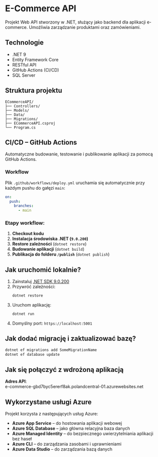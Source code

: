 # E-Commerce API

Projekt Web API stworzony w .NET, służący jako backend dla aplikacji e-commerce. Umożliwia zarządzanie produktami oraz zamówieniami.

##  Technologie

- .NET 9
- Entity Framework Core
- RESTful API
- GitHub Actions (CI/CD)
- SQL Server


## Struktura projektu

```
ECommerceAPI/
├── Controllers/
├── Models/
├── Data/
├── Migrations/
├── ECommerceAPI.csproj
└── Program.cs
```

##  CI/CD – GitHub Actions

Automatyczne budowanie, testowanie i publikowanie aplikacji za pomocą GitHub Actions.

###  Workflow

Plik `.github/workflows/deploy.yml` uruchamia się automatycznie przy każdym pushu do gałęzi `main`:

```yaml
on:
  push:
    branches:
      - main
```

### Etapy workflow:

1. **Checkout kodu**
2. **Instalacja środowiska .NET (`9.0.200`)**
3. **Restore zależności** (`dotnet restore`)
4. **Budowanie aplikacji** (`dotnet build`)
5. **Publikacja do folderu `/publish`** (`dotnet publish`)

## Jak uruchomić lokalnie?

1. Zainstaluj [.NET SDK 9.0.200](https://dotnet.microsoft.com/en-us/download/dotnet/9.0)
2. Przywróć zależności:
   ```bash
   dotnet restore
   ```
3. Uruchom aplikację:
   ```bash
   dotnet run
   ```
4. Domyślny port: `https://localhost:5001`

## Jak dodać migrację i zaktualizować bazę?

```bash
dotnet ef migrations add SomeMigrationName
dotnet ef database update
```
## Jak się połączyć z wdrożoną aplikacją

**Adres API**:  
e-commerce-gbd7byc5ererf8ak.polandcentral-01.azurewebsites.net


## Wykorzystane usługi Azure

Projekt korzysta z następujących usług Azure:

- **Azure App Service** – do hostowania aplikacji webowej
- **Azure SQL Database** – jako główna relacyjna baza danych
- **Azure Managed Identity** – do bezpiecznego uwierzytelniania aplikacji bez haseł
- **Azure CLI** – do zarządzania zasobami i uprawnieniami
- **Azure Data Studio** – do zarządzania bazą danych
